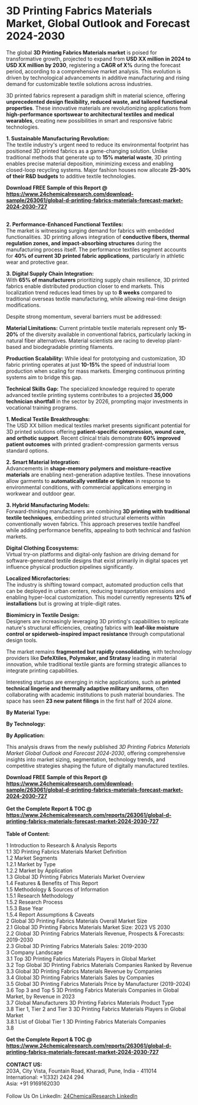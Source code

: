 <h1>3D Printing Fabrics Materials Market, Global Outlook and Forecast 2024-2030</h1><p>The global <strong>3D Printing Fabrics Materials market</strong> is poised for transformative growth, projected to expand from <strong>USD XX million in 2024 to USD XX million by 2030</strong>, registering a <strong>CAGR of X%</strong> during the forecast period, according to a comprehensive market analysis. This evolution is driven by technological advancements in additive manufacturing and rising demand for customizable textile solutions across industries.</p><p>3D printed fabrics represent a paradigm shift in material science, offering <strong>unprecedented design flexibility, reduced waste, and tailored functional properties</strong>. These innovative materials are revolutionizing applications from <strong>high-performance sportswear to architectural textiles and medical wearables</strong>, creating new possibilities in smart and responsive fabric technologies.</p><p><strong>1. Sustainable Manufacturing Revolution:</strong><br>
The textile industry's urgent need to reduce its environmental footprint has positioned 3D printed fabrics as a game-changing solution. Unlike traditional methods that generate up to <strong>15% material waste</strong>, 3D printing enables precise material deposition, minimizing excess and enabling closed-loop recycling systems. Major fashion houses now allocate <strong>25-30% of their R&amp;D budgets</strong> to additive textile technologies.</p><div><b>Download FREE Sample of this Report @ 
            <a href="https://www.24chemicalresearch.com/download-sample/263061/global-d-printing-fabrics-materials-forecast-market-2024-2030-727">
            https://www.24chemicalresearch.com/download-sample/263061/global-d-printing-fabrics-materials-forecast-market-2024-2030-727</a></b></div><br><p><strong>2. Performance-Enhanced Functional Textiles:</strong><br>
The market is witnessing surging demand for fabrics with embedded functionalities. 3D printing allows integration of <strong>conductive fibers, thermal regulation zones, and impact-absorbing structures</strong> during the manufacturing process itself. The performance textiles segment accounts for <strong>40% of current 3D printed fabric applications</strong>, particularly in athletic wear and protective gear.</p><p><strong>3. Digital Supply Chain Integration:</strong><br>
With <strong>65% of manufacturers</strong> prioritizing supply chain resilience, 3D printed fabrics enable distributed production closer to end markets. This localization trend reduces lead times by up to <strong>8 weeks</strong> compared to traditional overseas textile manufacturing, while allowing real-time design modifications.</p><p>Despite strong momentum, several barriers must be addressed:</p><p><strong>Material Limitations:</strong> Current printable textile materials represent only <strong>15-20%</strong> of the diversity available in conventional fabrics, particularly lacking in natural fiber alternatives. Material scientists are racing to develop plant-based and biodegradable printing filaments.</p><p><strong>Production Scalability:</strong> While ideal for prototyping and customization, 3D fabric printing operates at just <strong>10-15%</strong> the speed of industrial loom production when scaling for mass markets. Emerging continuous printing systems aim to bridge this gap.</p><p><strong>Technical Skills Gap:</strong> The specialized knowledge required to operate advanced textile printing systems contributes to a projected <strong>35,000 technician shortfall</strong> in the sector by 2026, prompting major investments in vocational training programs.</p><p><strong>1. Medical Textile Breakthroughs:</strong><br>
The USD XX billion medical textiles market presents significant potential for 3D printed solutions offering <strong>patient-specific compression, wound care, and orthotic support</strong>. Recent clinical trials demonstrate <strong>60% improved patient outcomes</strong> with printed gradient-compression garments versus standard options.</p><p><strong>2. Smart Material Integration:</strong><br>
Advancements in <strong>shape-memory polymers and moisture-reactive materials</strong> are enabling next-generation adaptive textiles. These innovations allow garments to <strong>automatically ventilate or tighten</strong> in response to environmental conditions, with commercial applications emerging in workwear and outdoor gear.</p><p><strong>3. Hybrid Manufacturing Models:</strong><br>
Forward-thinking manufacturers are combining <strong>3D printing with traditional textile techniques</strong>, embedding printed structural elements within conventionally woven fabrics. This approach preserves textile handfeel while adding performance benefits, appealing to both technical and fashion markets.</p><p><strong>Digital Clothing Ecosystems:</strong><br>
    Virtual try-on platforms and digital-only fashion are driving demand for software-generated textile designs that exist primarily in digital spaces yet influence physical production pipelines significantly.</p><p><strong>Localized Microfactories:</strong><br>
    The industry is shifting toward compact, automated production cells that can be deployed in urban centers, reducing transportation emissions and enabling hyper-local customization. This model currently represents <strong>12% of installations</strong> but is growing at triple-digit rates.</p><p><strong>Biomimicry in Textile Design:</strong><br>
    Designers are increasingly leveraging 3D printing's capabilities to replicate nature's structural efficiencies, creating fabrics with <strong>leaf-like moisture control or spiderweb-inspired impact resistance</strong> through computational design tools.</p><p>The market remains <strong>fragmented but rapidly consolidating</strong>, with technology providers like <strong>DefeXtiles, Polymaker, and Stratasy</strong> leading in material innovation, while traditional textile giants are forming strategic alliances to integrate printing capabilities.</p><p>Interesting startups are emerging in niche applications, such as <strong>printed technical lingerie and thermally adaptive military uniforms</strong>, often collaborating with academic institutions to push material boundaries. The space has seen <strong>23 new patent filings</strong> in the first half of 2024 alone.</p><p><strong>By Material Type:</strong></p><p><strong>By Technology:</strong></p><p><strong>By Application:</strong></p><p>This analysis draws from the newly published <em>3D Printing Fabrics Materials Market Global Outlook and Forecast 2024-2030</em>, offering comprehensive insights into market sizing, segmentation, technology trends, and competitive strategies shaping the future of digitally manufactured textiles.</p><div><b>Download FREE Sample of this Report @ 
            <a href="https://www.24chemicalresearch.com/download-sample/263061/global-d-printing-fabrics-materials-forecast-market-2024-2030-727">
            https://www.24chemicalresearch.com/download-sample/263061/global-d-printing-fabrics-materials-forecast-market-2024-2030-727</a></b></div><br><div><b>Get the Complete Report & TOC @ 
            <a href="https://www.24chemicalresearch.com/reports/263061/global-d-printing-fabrics-materials-forecast-market-2024-2030-727">
            https://www.24chemicalresearch.com/reports/263061/global-d-printing-fabrics-materials-forecast-market-2024-2030-727</a></b></div><br>
            <b>Table of Content:</b><p>1 Introduction to Research & Analysis Reports<br />
    1.1 3D Printing Fabrics Materials Market Definition<br />
    1.2 Market Segments<br />
        1.2.1 Market by Type<br />
        1.2.2 Market by Application<br />
    1.3 Global 3D Printing Fabrics Materials Market Overview<br />
    1.4 Features & Benefits of This Report<br />
    1.5 Methodology & Sources of Information<br />
        1.5.1 Research Methodology<br />
        1.5.2 Research Process<br />
        1.5.3 Base Year<br />
        1.5.4 Report Assumptions & Caveats<br />
2 Global 3D Printing Fabrics Materials Overall Market Size<br />
    2.1 Global 3D Printing Fabrics Materials Market Size: 2023 VS 2030<br />
    2.2 Global 3D Printing Fabrics Materials Revenue, Prospects & Forecasts: 2019-2030<br />
    2.3 Global 3D Printing Fabrics Materials Sales: 2019-2030<br />
3 Company Landscape<br />
    3.1 Top 3D Printing Fabrics Materials Players in Global Market<br />
    3.2 Top Global 3D Printing Fabrics Materials Companies Ranked by Revenue<br />
    3.3 Global 3D Printing Fabrics Materials Revenue by Companies<br />
    3.4 Global 3D Printing Fabrics Materials Sales by Companies<br />
    3.5 Global 3D Printing Fabrics Materials Price by Manufacturer (2019-2024)<br />
    3.6 Top 3 and Top 5 3D Printing Fabrics Materials Companies in Global Market, by Revenue in 2023<br />
    3.7 Global Manufacturers 3D Printing Fabrics Materials Product Type<br />
    3.8 Tier 1, Tier 2 and Tier 3 3D Printing Fabrics Materials Players in Global Market<br />
        3.8.1 List of Global Tier 1 3D Printing Fabrics Materials Companies<br />
        3.8</p><div><b>Get the Complete Report & TOC @ 
            <a href="https://www.24chemicalresearch.com/reports/263061/global-d-printing-fabrics-materials-forecast-market-2024-2030-727">
            https://www.24chemicalresearch.com/reports/263061/global-d-printing-fabrics-materials-forecast-market-2024-2030-727</a></b></div><br><b>CONTACT US:</b><br>
            203A, City Vista, Fountain Road, Kharadi, Pune, India - 411014<br>
            International: +1(332) 2424 294<br>
            Asia: +91 9169162030 <br><br>
            Follow Us On LinkedIn: <a href="https://www.linkedin.com/company/24chemicalresearch/">24ChemicalResearch LinkedIn</a>